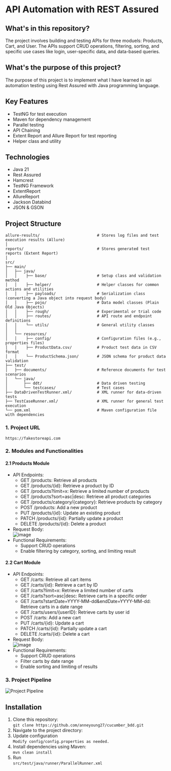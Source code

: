 # API Automation with REST Assured

## What's in this repository?
The project involves building and testing APIs for three moduels: Products, Cart, and User.
The APIs support CRUD operations, filtering, sorting, and specific use cases like login, user-specific data, and data-based queries.

## What's the purpose of this project?
The purpose of this project is to implement what I have learned in api automation testing using Rest Assured with Java programming language.

## Key Features
- TestNG for test execution
- Maven for dependency management
- Parallel testing
- API Chaining
- Extent Report and Allure Report for test reporting
- Helper class and utility

## Technologies
- Java 21
- Rest Assured
- Hamcrest
- TestNG Framework
- ExtentReport
- AllureReport
- Jackson Databind
- JSON & GSON

## Project Structure
```
allure-results/                         # Stores log files and test execution results (Allure)
│
reports/                                # Stores generated test reports (Extent Report)
│
src/
├── main/
│   ├── java/
│   │    ├── base/                      # Setup class and validation method
│   │    ├── helper/                    # Helper classes for common actions and utilities
│   │    ├── payloads/                  # Serialization class (converting a Java object into request body)
│   │    ├── pojo/                      # Data model classes (Plain Old Java Objects)
│   │    ├── rough/                     # Experimental or trial code
│   │    ├── routes/                    # API route and endpoint definitions
│   │    └── utils/                     # General utility classes
│   │    
│   └── resources/
│   │    ├── config/                    # Configuration files (e.g., properties files)
│   │    ├── ProductData.csv/           # Product test data in CSV format
│   │    └── ProductSchema.json/        # JSON schema for product data validation
├── test/
│   ├── documents/                      # Reference documents for test scenarios
│   └── java/
│       ├── ddt/                        # Data driven testing
│       └── testcases/                  # Test cases
├── DataDrivenTestRunner.xml/           # XML runner for data-driven tests
├── TestCaseRunner.xml/                 # XML runner for general test execution
└── pom.xml                             # Maven configuration file with dependencies

```
### 1. Project URL
```https://fakestoreapi.com```

### 2. Modules and Functionalities
#### 2.1 Products Module
- API Endpoints:
    - GET /products: Retrieve all products
    - GET /products/{id}: Retrieve a product by ID
    - GET /products?limit=x: Retrieve a limited number of products
    - GET /products?sort=asc|desc: Retrieve all product categories
    - GET /products/category/{category}: Retrieve products by category
    - POST /products: Add a new product
    - PUT /products/{id}: Update an existing product
    - PATCH /products/{id}: Partially update a product
    - DELETE /products/{id}: Delete a product
- Request Body:<br />
![image](https://github.com/user-attachments/assets/2099dcad-d366-45af-ace0-f3288efd1b9d)
- Functional Requirements:<br />
    - Support CRUD operations
    - Enable filtering by category, sorting, and limiting result
#### 2.2 Cart Module
- API Endpoints:
    - GET /carts: Retrieve all cart items
    - GET /carts/{id}: Retrieve a cart by ID
    - GET /carts?limit=x: Retrieve a limited number of carts
    - GET /carts?sort=asc|desc: Retrieve carts in a specific order
    - GET /carts?startDate=YYYY-MM-dd&endDate=YYYY-MM-dd: Retrieve carts in a date range
    - GET /carts/users/{userID}: Retrieve carts by user id
    - POST /carts: Add a new cart
    - PUT /carts/{id}: Update a cart
    - PATCH /carts/{id}: Partially update a cart
    - DELETE /carts/{id}: Delete a cart
- Request Body:<br />
![image](https://github.com/user-attachments/assets/24631966-e413-4c9f-a122-cdcb39e6c867)
- Functional Requirements:<br />
    - Support CRUD operations
    - Filter carts by date range
    - Enable sorting and limiting of results



### 3. Project Pipeline
![Project Pipeline](https://github.com/user-attachments/assets/fea9fa4c-afb1-4947-b309-bfd5592960a2)


## Installation
1. Clone this repository:<br />
   `git clone https://github.com/anneyoung27/cucumber_bdd.git`
2. Navigate to the project directory:<br />
3. Update configuration<br />
   `Modify config/config.properties as needed.`
4. Install dependencies using Maven:<br />
   `mvn clean install`
5. Run<br />
   `src/test/java/runner/ParallelRunner.xml`


